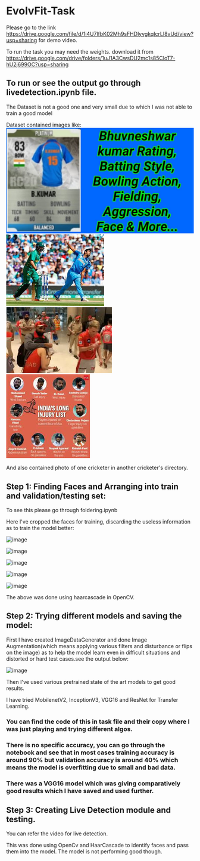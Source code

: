 # EvolvFit-Task

Please go to the link https://drive.google.com/file/d/1i4U7lfbK02Mh9sFHDlyvgkqIcrLl8vUd/view?usp=sharing for demo video.

To run the task you may need the weights. download it from https://drive.google.com/drive/folders/1uJ1A3CwsDU2mc1s85CloT7-hU2j699OC?usp=sharing

## To run or see the output go through livedetection.ipynb file.

The Dataset is not a good one and very small due to which I was not able to train a good model

Dataset contained images like:
![alt text](https://github.com/raisinghanii/EvolvFit-Task/blob/master/images/bhuvneshwar_kumar/c965e47869.jpg)
![alt text](https://github.com/raisinghanii/EvolvFit-Task/blob/master/images/jasprit_bumrah/2751420e7e.jpg)
![alt text](https://github.com/raisinghanii/EvolvFit-Task/blob/master/images/mohammed_shami/fdae0c1962.jpg)
![alt text](https://github.com/raisinghanii/EvolvFit-Task/blob/master/images/ravindra_jadeja/e96843617c.jpg)

And also contained photo of one cricketer in another cricketer's directory.

## Step 1: Finding Faces and Arranging into train and validation/testing set:

To see this please go through foldering.ipynb

Here I've cropped the faces for training, discarding the useless information as to train the model better:

![image](https://user-images.githubusercontent.com/46864533/118836323-5e0d1480-b8e1-11eb-865e-f09ccf392b1d.png)

![image](https://user-images.githubusercontent.com/46864533/118835781-edfe8e80-b8e0-11eb-80d6-380dd06a061d.png)

![image](https://user-images.githubusercontent.com/46864533/118835856-fce54100-b8e0-11eb-9c74-d17fca0a4e37.png)

![image](https://user-images.githubusercontent.com/46864533/118835913-0a023000-b8e1-11eb-964d-446148e8bbea.png)

![image](https://user-images.githubusercontent.com/46864533/118836144-3d44bf00-b8e1-11eb-9dd3-978f31fce17f.png)

The above was done using haarcascade in OpenCV.

## Step 2: Trying different models and saving the model:

First I have created ImageDataGenerator and done Image Augmentation(which means applying various filters and disturbance or flips on the image) as to help the model learn even in difficult situations and distorted or hard test cases.see the output below:

![image](https://user-images.githubusercontent.com/46864533/118836929-f86d5800-b8e1-11eb-9eee-86a3fe2632ac.png)

Then I've used various pretrained state of the art models to get good results.

I have tried MobilenetV2, InceptionV3, VGG16 and ResNet for Transfer Learning.

### You can find the code of this in task file and their copy where I was just playing and trying different algos.

### There is no specific accuracy, you can go through the notebook and see that in most cases training accuracy is around 90% but validation accuracy is around 40% which means the model is overfitting due to small and bad data.

### There was a VGG16 model which was giving comparatively good results which I have saved and used further.

## Step 3: Creating Live Detection module and testing.

You can refer the video for live detection.

This was done using OpenCv and HaarCascade to identify faces and pass them into the model.
The model is not performing good though.

